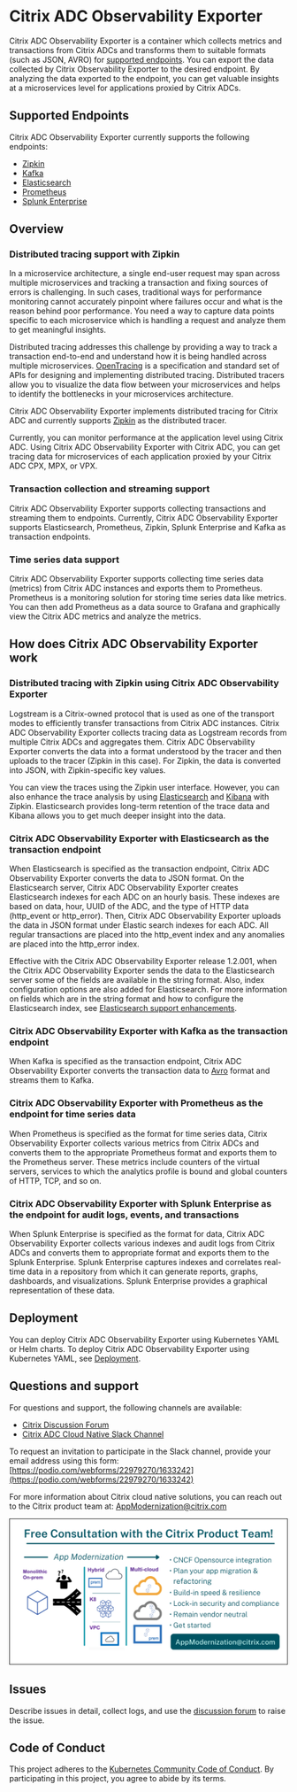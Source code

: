 # Citrix ADC Observability Exporter

 Citrix ADC Observability Exporter is a container which collects metrics and transactions from Citrix ADCs and transforms them to suitable formats (such as JSON, AVRO) for [supported endpoints](#Supported-Endpoints). You can export the data collected by Citrix Observability Exporter to the desired endpoint. By analyzing the data exported to the endpoint, you can get valuable insights at a microservices level for applications proxied by Citrix ADCs.

## Supported Endpoints

 Citrix ADC Observability Exporter currently supports the following endpoints:

 - [Zipkin](https://zipkin.io/)
 - [Kafka](https://kafka.apache.org/)
 - [Elasticsearch](https://www.elastic.co/products/elasticsearch)
 - [Prometheus](https://prometheus.io/docs/introduction/overview/)
 - [Splunk Enterprise](https://www.splunk.com/en_us/software/splunk-enterprise/features.html)

## Overview

### Distributed tracing support with Zipkin

In a microservice architecture, a single end-user request may span across multiple microservices and tracking a transaction and fixing sources of errors is challenging. In such cases, traditional ways for performance monitoring cannot accurately pinpoint where failures occur and what is the reason behind poor performance. You need a way to capture data points specific to each microservice which is handling a request and analyze them to get meaningful insights.

Distributed tracing addresses this challenge by providing a way to track a transaction end-to-end and understand how it is being handled across multiple microservices. [OpenTracing](https://opentracing.io/) is a specification and standard set of APIs for designing and implementing distributed tracing. Distributed tracers allow you to visualize the data flow between your microservices and helps to identify the bottlenecks in your microservices architecture.

Citrix ADC Observability Exporter implements distributed tracing for Citrix ADC and currently supports [Zipkin](https://zipkin.io/) as the distributed tracer.

Currently, you can monitor performance at the application level using Citrix ADC. Using Citrix ADC Observability Exporter with Citrix ADC, you can get tracing data for microservices of each application proxied by your Citrix ADC CPX, MPX, or VPX.

### Transaction collection and streaming support

Citrix ADC Observability Exporter supports collecting transactions and streaming them to endpoints. Currently, Citrix ADC Observability Exporter supports Elasticsearch, Prometheus, Zipkin, Splunk Enterprise and Kafka as transaction endpoints.

### Time series data support

Citrix ADC Observability Exporter supports collecting time series data (metrics) from Citrix ADC instances and exports them to Prometheus. Prometheus is a monitoring solution for storing time series data like metrics. You can then add Prometheus as a data source to Grafana and graphically view the Citrix ADC metrics and analyze the metrics.

## How does Citrix ADC Observability Exporter work

### Distributed tracing with Zipkin using Citrix ADC Observability Exporter

Logstream is a Citrix-owned protocol that is used as one of the transport modes to efficiently transfer transactions from Citrix ADC instances. Citrix ADC Observability Exporter collects tracing data as Logstream records from multiple Citrix ADCs and aggregates them. Citrix ADC Observability Exporter converts the data into a format understood by the tracer and then uploads to the tracer (Zipkin in this case). For Zipkin, the data is converted into JSON, with Zipkin-specific key values.

You can view the traces using the Zipkin user interface. However, you can also enhance the trace analysis by using [Elasticsearch](https://www.elastic.co/products/elasticsearch) and [Kibana](https://www.elastic.co/products/kibana) with Zipkin. Elasticsearch provides long-term retention of the trace data and Kibana allows you to get much deeper insight into the data.

### Citrix ADC Observability Exporter with Elasticsearch as the transaction endpoint

When Elasticsearch is specified as the transaction endpoint, Citrix ADC Observability Exporter converts the data to JSON format. On the Elasticsearch server, Citrix ADC Observability Exporter creates Elasticsearch indexes for each ADC on an hourly basis. These indexes are based on data, hour, UUID of the ADC, and the type of HTTP data (http_event or http_error). Then, Citrix ADC Observability Exporter uploads the data in JSON format under Elastic search indexes for each ADC. All regular transactions are placed into the http_event index and any anomalies are placed into the http_error index.  

Effective with the Citrix ADC Observability Exporter release 1.2.001, when the Citrix ADC Observability Exporter sends the data to the Elasticsearch server some of the fields are available in the string format. Also, index configuration options are also added for Elasticsearch. For more information on fields which are in the string format and how to configure the Elasticsearch index, see [Elasticsearch support enhancements](./es-enhancements/README.md).

### Citrix ADC Observability Exporter with Kafka as the transaction endpoint

When Kafka is specified as the transaction endpoint, Citrix ADC Observability Exporter converts the transaction data to [Avro](http://avro.apache.org/docs/current/Avro) format and streams them to Kafka.

### Citrix ADC Observability Exporter with Prometheus as the endpoint for time series data

When Prometheus is specified as the format for time series data, Citrix Observability Exporter collects various metrics from Citrix ADCs and converts them to the appropriate Prometheus format and exports them to the Prometheus server. These metrics include counters of the virtual servers, services to which the analytics profile is bound and global counters of HTTP, TCP, and so on.

### Citrix ADC Observability Exporter with Splunk Enterprise as the endpoint for audit logs, events, and transactions 

When Splunk Enterprise is specified as the format for data, Citrix ADC Observability Exporter collects various indexes and audit logs from Citrix ADCs and converts them to appropriate format and exports them to the Splunk Enterprise. Splunk Enterprise captures indexes and correlates real-time data in a repository from which it can generate reports, graphs, dashboards, and visualizations. Splunk Enterprise provides a graphical representation of these data.

## Deployment

You can deploy Citrix ADC Observability Exporter using Kubernetes YAML or Helm charts. To deploy Citrix ADC Observability Exporter using Kubernetes YAML, see [Deployment](https://github.com/citrix/citrix-observability-exporter/blob/master/docs/deploy-coe.md).

## Questions and support

For questions and support, the following channels are available:

-  [Citrix Discussion Forum](https://discussions.citrix.com/)
-  [Citrix ADC Cloud Native Slack Channel](https://citrixadccloudnative.slack.com/)
  
To request an invitation to participate in the Slack channel, provide your email address using this form: [https://podio.com/webforms/22979270/1633242](https://podio.com/webforms/22979270/1633242)

For more information about Citrix cloud native solutions, you can reach out to the Citrix product team at: AppModernization@citrix.com

![ ](media/contact-product-team.png)

## Issues

Describe issues in detail, collect logs, and use the [discussion forum](https://discussions.citrix.com/forum/1657-netscaler-cpx/) to raise the issue.

## Code of Conduct

This project adheres to the [Kubernetes Community Code of Conduct](https://github.com/kubernetes/community/blob/master/code-of-conduct.md). By participating in this project, you agree to abide by its terms.
